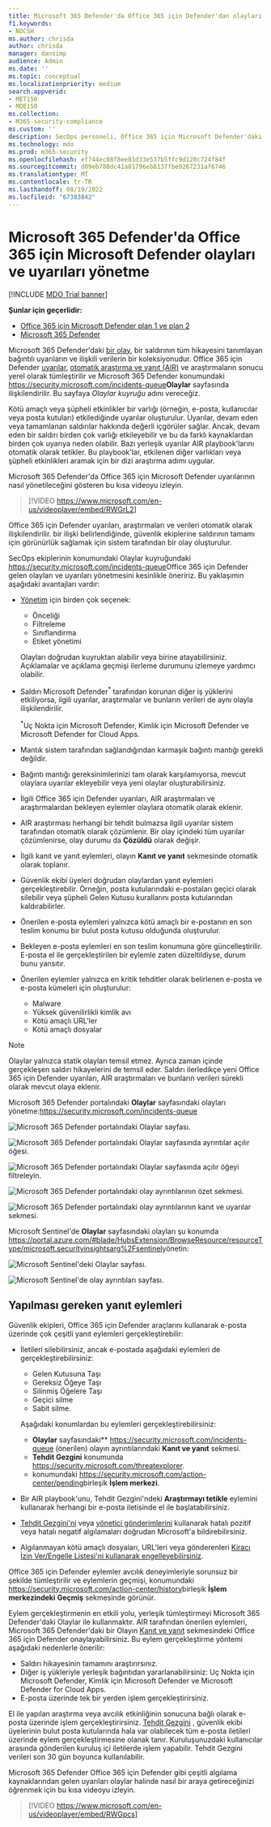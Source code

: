 ```yaml
---
title: Microsoft 365 Defender'da Office 365 için Defender'dan olayları ve uyarıları yönetme
f1.keywords:
- NOCSH
ms.author: chrisda
author: chrisda
manager: dansimp
audience: Admin
ms.date: ''
ms.topic: conceptual
ms.localizationpriority: medium
search.appverid:
- MET150
- MOE150
ms.collection:
- M365-security-compliance
ms.custom: ''
description: SecOps personeli, Office 365 için Microsoft Defender'daki olayları yönetmek için Microsoft 365 Defender'daki Olaylar kuyruğunun nasıl kullanılacağını öğrenebilir.
ms.technology: mdo
ms.prod: m365-security
ms.openlocfilehash: ef744ec88f8ee81d33e537b5ffc9d128c724f84f
ms.sourcegitcommit: d09eb780dc41a01796eb8137fbe9267231af6746
ms.translationtype: MT
ms.contentlocale: tr-TR
ms.lasthandoff: 08/19/2022
ms.locfileid: "67383842"
---
```

# <a name="manage-incidents-and-alerts-from-microsoft-defender-for-office-365-in-microsoft-365-defender"></a>Microsoft 365 Defender'da Office 365 için Microsoft Defender olayları ve uyarıları yönetme

[!INCLUDE [MDO Trial banner](../includes/mdo-trial-banner.md)]

**Şunlar için geçerlidir:**
- [Office 365 için Microsoft Defender plan 1 ve plan 2](defender-for-office-365.md)
- [Microsoft 365 Defender](../defender/microsoft-365-defender.md)

Microsoft 365 Defender'daki [bir olay](/microsoft-365/security/defender/incidents-overview), bir saldırının tüm hikayesini tanımlayan bağıntılı uyarıların ve ilişkili verilerin bir koleksiyonudur. Office 365 için Defender [uyarılar](/microsoft-365/compliance/alert-policies#default-alert-policies), [otomatik araştırma ve yanıt (AIR)](office-365-air.md#the-overall-flow-of-air) ve araştırmaların sonucu yerel olarak tümleştirilir ve Microsoft 365 Defender konumundaki <https://security.microsoft.com/incidents-queue>**Olaylar** sayfasında ilişkilendirilir. Bu sayfaya _Olaylar kuyruğu_ adını vereceğiz.

Kötü amaçlı veya şüpheli etkinlikler bir varlığı (örneğin, e-posta, kullanıcılar veya posta kutuları) etkilediğinde uyarılar oluşturulur. Uyarılar, devam eden veya tamamlanan saldırılar hakkında değerli içgörüler sağlar. Ancak, devam eden bir saldırı birden çok varlığı etkileyebilir ve bu da farklı kaynaklardan birden çok uyarıya neden olabilir. Bazı yerleşik uyarılar AIR playbook'larını otomatik olarak tetikler. Bu playbook'lar, etkilenen diğer varlıkları veya şüpheli etkinlikleri aramak için bir dizi araştırma adımı uygular.

Microsoft 365 Defender'da Office 365 için Microsoft Defender uyarılarının nasıl yönetileceğini gösteren bu kısa videoyu izleyin.  
> [!VIDEO https://www.microsoft.com/en-us/videoplayer/embed/RWGrL2]

Office 365 için Defender uyarıları, araştırmaları ve verileri otomatik olarak ilişkilendirilir. bir ilişki belirlendiğinde, güvenlik ekiplerine saldırının tamamı için görünürlük sağlamak için sistem tarafından bir olay oluşturulur.

SecOps ekiplerinin konumundaki Olaylar kuyruğundaki <https://security.microsoft.com/incidents-queue>Office 365 için Defender gelen olayları ve uyarıları yönetmesini kesinlikle öneririz. Bu yaklaşımın aşağıdaki avantajları vardır:

- [Yönetim](/microsoft-365/security/defender/manage-incidents) için birden çok seçenek:
  - Önceliği
  - Filtreleme
  - Sınıflandırma
  - Etiket yönetimi

  Olayları doğrudan kuyruktan alabilir veya birine atayabilirsiniz. Açıklamalar ve açıklama geçmişi ilerleme durumunu izlemeye yardımcı olabilir.

- Saldırı Microsoft Defender<sup>\*</sup> tarafından korunan diğer iş yüklerini etkiliyorsa, ilgili uyarılar, araştırmalar ve bunların verileri de aynı olayla ilişkilendirilir.

  <sup>\*</sup>Uç Nokta için Microsoft Defender, Kimlik için Microsoft Defender ve Microsoft Defender for Cloud Apps.

- Mantık sistem tarafından sağlandığından karmaşık bağıntı mantığı gerekli değildir.

- Bağıntı mantığı gereksinimlerinizi tam olarak karşılamıyorsa, mevcut olaylara uyarılar ekleyebilir veya yeni olaylar oluşturabilirsiniz.

- İlgili Office 365 için Defender uyarıları, AIR araştırmaları ve araştırmalardan bekleyen eylemler olaylara otomatik olarak eklenir.

- AIR araştırması herhangi bir tehdit bulmazsa ilgili uyarılar sistem tarafından otomatik olarak çözümlenir. Bir olay içindeki tüm uyarılar çözümlenirse, olay durumu da **Çözüldü** olarak değişir.

- İlgili kanıt ve yanıt eylemleri, olayın **Kanıt ve yanıt** sekmesinde otomatik olarak toplanır.

- Güvenlik ekibi üyeleri doğrudan olaylardan yanıt eylemleri gerçekleştirebilir. Örneğin, posta kutularındaki e-postaları geçici olarak silebilir veya şüpheli Gelen Kutusu kurallarını posta kutularından kaldırabilirler.

- Önerilen e-posta eylemleri yalnızca kötü amaçlı bir e-postanın en son teslim konumu bir bulut posta kutusu olduğunda oluşturulur.

- Bekleyen e-posta eylemleri en son teslim konumuna göre güncelleştirilir. E-posta el ile gerçekleştirilen bir eylemle zaten düzeltildiyse, durum bunu yansıtır.

- Önerilen eylemler yalnızca en kritik tehditler olarak belirlenen e-posta ve e-posta kümeleri için oluşturulur:
  - Malware
  - Yüksek güvenilirlikli kimlik avı
  - Kötü amaçlı URL'ler
  - Kötü amaçlı dosyalar

> [!NOTE]
> Olaylar yalnızca statik olayları temsil etmez. Ayrıca zaman içinde gerçekleşen saldırı hikayelerini de temsil eder. Saldırı ilerledikçe yeni Office 365 için Defender uyarıları, AIR araştırmaları ve bunların verileri sürekli olarak mevcut olaya eklenir.

Microsoft 365 Defender portalındaki **Olaylar** sayfasındaki olayları yönetme:<https://security.microsoft.com/incidents-queue>

![Microsoft 365 Defender portalındaki Olaylar sayfası.](../../media/mdo-sec-ops-incidents.png)

![Microsoft 365 Defender portalındaki Olaylar sayfasında ayrıntılar açılır öğesi.](../../media/mdo-sec-ops-incident-details.png)

![Microsoft 365 Defender portalındaki Olaylar sayfasında açılır öğeyi filtreleyin.](../../media/mdo-sec-ops-incident-filters.png)

![Microsoft 365 Defender portalındaki olay ayrıntılarının özet sekmesi.](../../media/mdo-sec-ops-incident-summary-tab.png)

![Microsoft 365 Defender portalındaki olay ayrıntılarının kanıt ve uyarılar sekmesi.](../../media/mdo-sec-ops-incident-evidence-and-response-tab.png)

Microsoft Sentinel'de **Olaylar** sayfasındaki olayları şu konumda <https://portal.azure.com/#blade/HubsExtension/BrowseResource/resourceType/microsoft.securityinsightsarg%2Fsentinel>yönetin:

![Microsoft Sentinel'deki Olaylar sayfası.](../../media/mdo-sec-ops-microsoft-sentinel-incidents.png)

![Microsoft Sentinel'de olay ayrıntıları sayfası.](../../media/mdo-sec-ops-microsoft-sentinel-incident-details.png)

## <a name="response-actions-to-take"></a>Yapılması gereken yanıt eylemleri

Güvenlik ekipleri, Office 365 için Defender araçlarını kullanarak e-posta üzerinde çok çeşitli yanıt eylemleri gerçekleştirebilir:

- İletileri silebilirsiniz, ancak e-postada aşağıdaki eylemleri de gerçekleştirebilirsiniz:
  - Gelen Kutusuna Taşı
  - Gereksiz Öğeye Taşı
  - Silinmiş Öğelere Taşı
  - Geçici silme
  - Sabit silme.

  Aşağıdaki konumlardan bu eylemleri gerçekleştirebilirsiniz:

  - **Olaylar** sayfasındaki** <https://security.microsoft.com/incidents-queue> (önerilen) olayın ayrıntılarındaki **Kanıt ve yanıt** sekmesi.
  - **Tehdit Gezgini** konumunda <https://security.microsoft.com/threatexplorer>.
  - konumundaki <https://security.microsoft.com/action-center/pending>birleşik **İşlem merkezi**.

- Bir AIR playbook'unu, Tehdit Gezgini'ndeki **Araştırmayı tetikle** eylemini kullanarak herhangi bir e-posta iletisinde el ile başlatabilirsiniz.

- [Tehdit Gezgini'ni](threat-explorer.md) veya [yönetici gönderimlerini](admin-submission.md) kullanarak hatalı pozitif veya hatalı negatif algılamaları doğrudan Microsoft'a bildirebilirsiniz.

- Algılanmayan kötü amaçlı dosyaları, URL'leri veya gönderenleri [Kiracı İzin Ver/Engelle Listesi'ni kullanarak engelleyebilirsiniz](manage-tenant-allow-block-list.md).

Office 365 için Defender eylemler avcılık deneyimleriyle sorunsuz bir şekilde tümleştirilir ve eylemlerin geçmişi, konumundaki <https://security.microsoft.com/action-center/history>birleşik **İşlem merkezindeki** **Geçmiş** sekmesinde görünür.

Eylem gerçekleştirmenin en etkili yolu, yerleşik tümleştirmeyi Microsoft 365 Defender'daki Olaylar ile kullanmaktır. AIR tarafından önerilen eylemleri, Microsoft 365 Defender'daki bir Olayın [Kanıt ve yanıt](/microsoft-365/security/defender/investigate-incidents#evidence-and-response) sekmesindeki Office 365 için Defender onaylayabilirsiniz. Bu eylem gerçekleştirme yöntemi aşağıdaki nedenlerle önerilir:

- Saldırı hikayesinin tamamını araştırırsınız.
- Diğer iş yükleriyle yerleşik bağıntıdan yararlanabilirsiniz: Uç Nokta için Microsoft Defender, Kimlik için Microsoft Defender ve Microsoft Defender for Cloud Apps.
- E-posta üzerinde tek bir yerden işlem gerçekleştirirsiniz.

El ile yapılan araştırma veya avcılık etkinliğinin sonucuna bağlı olarak e-posta üzerinde işlem gerçekleştirirsiniz. [Tehdit Gezgini](threat-explorer.md) , güvenlik ekibi üyelerinin bulut posta kutularında hala var olabilecek tüm e-posta iletileri üzerinde eylem gerçekleştirmesine olanak tanır. Kuruluşunuzdaki kullanıcılar arasında gönderilen kuruluş içi iletilerde işlem yapabilir. Tehdit Gezgini verileri son 30 gün boyunca kullanılabilir.

Microsoft 365 Defender Office 365 için Defender gibi çeşitli algılama kaynaklarından gelen uyarıları olaylar halinde nasıl bir araya getireceğinizi öğrenmek için bu kısa videoyu izleyin. 
> [!VIDEO https://www.microsoft.com/en-us/videoplayer/embed/RWGpcs]

